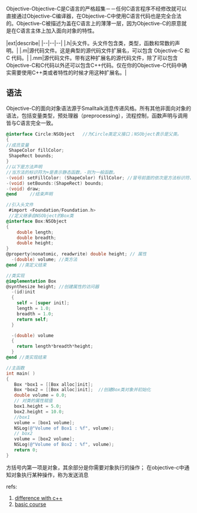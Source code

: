 Objective-Objective-C是C语言的严格超集－－任何C语言程序不经修改就可以直接通过Objective-C编译器，在Objective-C中使用C语言代码也是完全合法的。Objective-C被描述为盖在C语言上的薄薄一层，因为Objective-C的原意就是在C语言主体上加入面向对象的特性。

|ext|describe|
|--|--|--|
|.h|头文件。头文件包含类，类型，函数和常数的声明。|
|.m|源代码文件。这是典型的源代码文件扩展名，可以包含 Objective-C 和 C 代码。|
|.mm|源代码文件。带有这种扩展名的源代码文件，除了可以包含Objective-C和C代码以外还可以包含C++代码。仅在你的Objective-C代码中确实需要使用C++类或者特性的时候才用这种扩展名。|

## 语法
Objective-C的面向对象语法源于Smalltalk消息传递风格。所有其他非面向对象的语法，包括变量类型，预处理器（preprocessing），流程控制，函数声明与调用皆与C语言完全一致。

```objective-c
@interface Circle:NSObject   //为Circle类定义接口；NSObject表示是父类。
{
//成员变量
 ShapeColor fillColor;
 ShapeRect bounds;
}
//以下是方法声明
//当方法的标识符为+是表示静态函数，-则为一般函数。
-(void) setFillColor: (ShapeColor) fillColor; //冒号前面的依次是方法标识符、返回值类型和方法名；冒号后面的内容依次为参数类型和参数名。
-(void) setBounds:(ShapeRect) bounds;
-(void) draw;
@end     //结束声明
```


```objective-c
//引入头文件
 #import <Foundation/Foundation.h>
 //定义继承自NSObject的Box类
@interface Box:NSObject
{
    double length;   
    double breadth;  
    double height;   
}
@property(nonatomic, readwrite) double height; // 属性
  -(double) volume; //类方法
@end //类定义结束

//类实现
@implementation Box
@synthesize height; //创建属性的访问器
  -(id)init
  {
    self = [super init];
    length = 1.0;
    breadth = 1.0;
    return self;
  }

  -(double) volume
  {
    return length*breadth*height;
  }
@end //类实现结束

//主函数
int main( )
{    
   Box *box1 = [[Box alloc]init];    
   Box *box2 = [[Box alloc]init];  //创建Box类对象并初始化
   double volume = 0.0;  
   // 对类的属性赋值
   box1.height = 5.0; 
   box2.height = 10.0;
   //box1
   volume = [box1 volume];
   NSLog(@"Volume of Box1 : %f", volume);
   // box2
   volume = [box2 volume];
   NSLog(@"Volume of Box2 : %f", volume);
   return 0;
}

```
方括号内第一项是对象，其余部分是你需要对象执行的操作；
在objective-c中通知对象执行某种操作，称为发送消息

refs: 
1. [difference with c++](https://www.runoob.com/w3cnote/objective-c-tutorial.html)
2. [basic course](https://www.yiibai.com/objective_c/objective_c_program_structure.html)